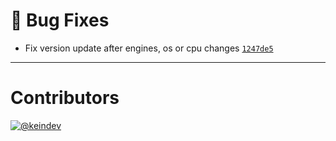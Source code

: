 # :bug: Bug Fixes

- Fix version update after engines, os or cpu changes [`1247de5`](https://github.com/keindev/changelog-guru/commit/1247de546e4216202df22d9930b2cdfd68fbcbd3)

---

# Contributors

[![@keindev](https://avatars.githubusercontent.com/u/4527292?v=4&s=40)](https://github.com/keindev)
